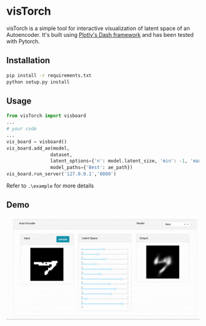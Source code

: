 # visTorch

visTorch is a simple tool for interactive visualization of latent space of an Autoencoder. It's built using [Plotly's Dash framework](https://plot.ly/products/dash/) and has been tested with Pytorch.

## Installation

```bash
pip install -r requirements.txt
python setup.py install
```

## Usage

```python
from visTorch import visboard
...
# your code
...
vis_board = visboard()
vis_board.add_ae(model,
                dataset,
                latent_options={'n': model.latent_size, 'min': -1, 'max': 1, 'step': 0.05},
                model_paths={'Best': ae_path})
vis_board.run_server('127.0.0.1','8080')
```

Refer to ```.\example``` for more details

## Demo
![ ](static/demo.gif)


